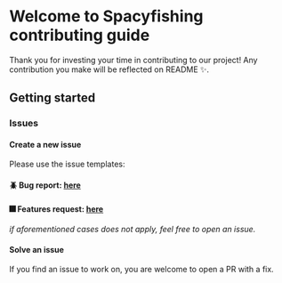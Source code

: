 # Welcome to Spacyfishing contributing guide 

Thank you for investing your time in contributing to our project! Any contribution you make will be reflected on README :sparkles:.

## Getting started

### Issues

#### Create a new issue

Please use the issue templates:

#### :beetle: Bug report: [here]()
#### :fireworks: Features request: [here]()

*if aforementioned cases does not apply, feel free to open an issue.*

#### Solve an issue

If you find an issue to work on, you are welcome to open a PR with a fix.
